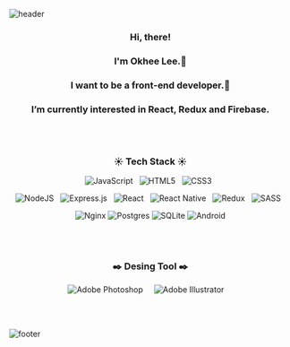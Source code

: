 
<!--
**choryang/choryang** is a ✨ _special_ ✨ repository because its `README.md` (this file) appears on your GitHub profile.

Here are some ideas to get you started:

- 🔭 I’m currently working on ...
- 🌱 I’m currently learning ...
- 👯 I’m looking to collaborate on ...
- 🤔 I’m looking for help with ...
- 💬 Ask me about ...
- 📫 How to reach me: ...
- 😄 Pronouns: ...
- ⚡ Fun fact: ...
[![Anurag's github stats](https://github-readme-stats.vercel.app/api?username=choryang)](https://github.com/anuraghazra/github-readme-stats)
[![willianrod's wakatime stats](https://github-readme-stats.vercel.app/api/wakatime?username=choryang)](https://github.com/anuraghazra/github-readme-stats)
[![Top Langs](https://github-readme-stats.vercel.app/api/top-langs/?username=choryang&hide=ruby)](https://github.com/choryang)
-->

![header](https://capsule-render.vercel.app/api?type=wave&color=auto&height=300&section=header&text=Okhee%20Lee&fontSize=90&animation=twinkling)

<h3 align="center"> Hi, there! </h3>
<h3 align="center"> I'm Okhee Lee.🙋</h3>
<h3 align="center"> I want to be a front-end developer.🌱</h3>
<h3 align="center"> I’m currently interested in React, Redux and Firebase.</h3>
<br/>
<br/>


<h3 align="center"> ☀️ Tech Stack ☀️ </h3>
<p align="center">
  <img alt="JavaScript" src="https://img.shields.io/badge/javascript%20-%23323330.svg?&style=for-the-badge&logo=javascript&logoColor=%23F7DF1E"/>&nbsp;&nbsp;
  <img alt="HTML5" src="https://img.shields.io/badge/html5%20-%23E34F26.svg?&style=for-the-badge&logo=html5&logoColor=white"/>&nbsp;&nbsp;
  <img alt="CSS3" src="https://img.shields.io/badge/css3%20-%231572B6.svg?&style=for-the-badge&logo=css3&logoColor=white"/>&nbsp;&nbsp;
</p>

<p align="center">
  <img alt="NodeJS" src="https://img.shields.io/badge/node.js%20-%2343853D.svg?&style=for-the-badge&logo=node.js&logoColor=white"/>&nbsp;&nbsp;
  <img alt="Express.js" src="https://img.shields.io/badge/express.js%20-%23404d59.svg?&style=for-the-badge"/>&nbsp;&nbsp;
  <img alt="React" src="https://img.shields.io/badge/react%20-%2320232a.svg?&style=for-the-badge&logo=react&logoColor=%2361DAFB"/>&nbsp;&nbsp;
  <img alt="React Native" src="https://img.shields.io/badge/react_native%20-%2320232a.svg?&style=for-the-badge&logo=react&logoColor=%2361DAFB"/>&nbsp;&nbsp;
  <img alt="Redux" src="https://img.shields.io/badge/redux%20-%23593d88.svg?&style=for-the-badge&logo=redux&logoColor=white"/>&nbsp;&nbsp;
  <img alt="SASS" src="https://img.shields.io/badge/SASS%20-hotpink.svg?&style=for-the-badge&logo=SASS&logoColor=white"/>&nbsp;&nbsp;
</p>

<p align="center">
  <img alt="Nginx" src="https://img.shields.io/badge/nginx%20-%23009639.svg?&style=for-the-badge&logo=nginx&logoColor=white"/>
  <img alt="Postgres" src ="https://img.shields.io/badge/postgres-%23316192.svg?&style=for-the-badge&logo=postgresql&logoColor=white"/>
  <img alt="SQLite" src ="https://img.shields.io/badge/sqlite-%2307405e.svg?&style=for-the-badge&logo=sqlite&logoColor=white"/>
  <img alt="Android" src="https://img.shields.io/badge/Android-3DDC84?style=for-the-badge&logo=android&logoColor=white" />
</p>
<br/>
<br/>

<h3 align="center"> ✒️ Desing Tool ✒️ </h3>
<p align="center">
  <img alt="Adobe Photoshop" src="https://img.shields.io/badge/adobe%20photoshop%20-%2331A8FF.svg?&style=for-the-badge&logo=adobe%20photoshop&logoColor=white"/>&nbsp;&nbsp;&nbsp;&nbsp;
  <img alt="Adobe Illustrator" src="https://img.shields.io/badge/adobe%20illustrator%20-%23FF9A00.svg?&style=for-the-badge&logo=adobe%20illustrator&logoColor=white"/>&nbsp;&nbsp;&nbsp;&nbsp;
</p>
<br/>
<br/>

![footer](https://capsule-render.vercel.app/api?section=footer&color=auto)
